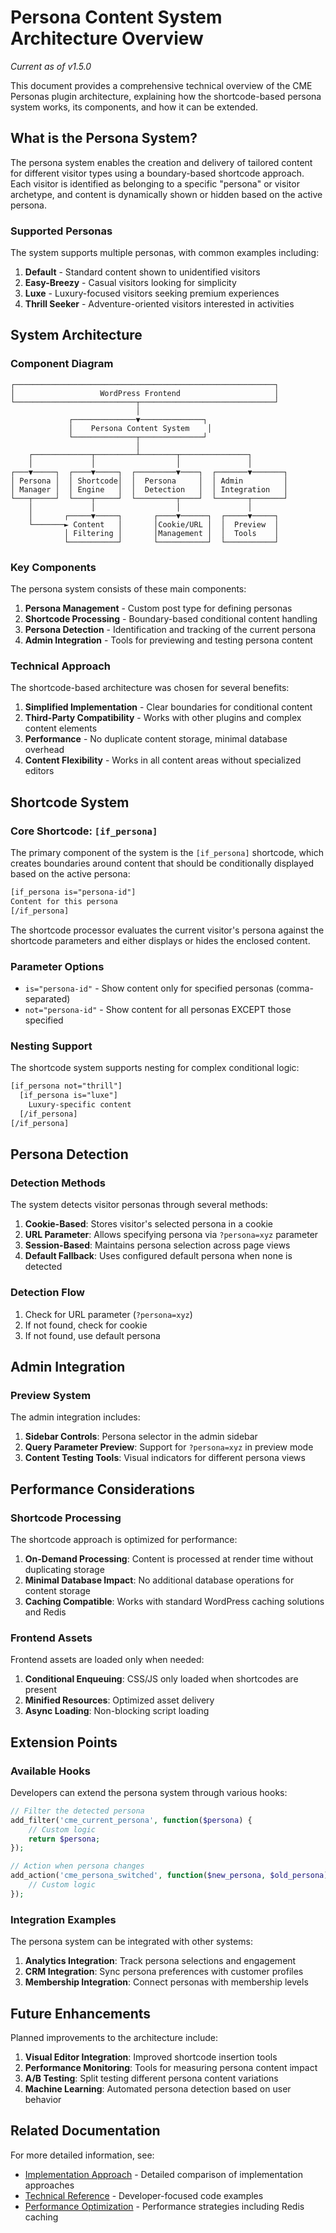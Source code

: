 # Persona Content System Architecture Overview

*Current as of v1.5.0*

This document provides a comprehensive technical overview of the CME Personas plugin architecture, explaining how the shortcode-based persona system works, its components, and how it can be extended.

## What is the Persona System?

The persona system enables the creation and delivery of tailored content for different visitor types using a boundary-based shortcode approach. Each visitor is identified as belonging to a specific "persona" or visitor archetype, and content is dynamically shown or hidden based on the active persona.

### Supported Personas

The system supports multiple personas, with common examples including:

1. **Default** - Standard content shown to unidentified visitors
2. **Easy-Breezy** - Casual visitors looking for simplicity
3. **Luxe** - Luxury-focused visitors seeking premium experiences
4. **Thrill Seeker** - Adventure-oriented visitors interested in activities

## System Architecture

### Component Diagram

```
┌──────────────────────────────────────────────────────────┐
│                   WordPress Frontend                     │
└───────────────────────────┬──────────────────────────────┘
                            │
             ┌──────────────▼──────────────┐
             │    Persona Content System    │
             └──────────────┬──────────────┘
                            │
    ┌─────────────┬─────────┴────────┬───────────────┐
    │             │                  │               │
┌───▼─────┐  ┌────▼─────┐  ┌─────────▼────┐  ┌───────▼───────┐
│ Persona │  │ Shortcode│  │  Persona     │  │ Admin         │
│ Manager │  │ Engine   │  │  Detection   │  │ Integration   │
└───┬─────┘  └────┬─────┘  └─────────┬────┘  └───────┬───────┘
    │             │                  │               │
    │       ┌─────▼─────┐       ┌────▼──────┐  ┌─────▼─────┐
    └───────► Content   │       │Cookie/URL │  │  Preview  │
            │ Filtering │       │Management │  │  Tools    │
            └───────────┘       └───────────┘  └───────────┘
```

### Key Components

The persona system consists of these main components:

1. **Persona Management** - Custom post type for defining personas
2. **Shortcode Processing** - Boundary-based conditional content handling
3. **Persona Detection** - Identification and tracking of the current persona
4. **Admin Integration** - Tools for previewing and testing persona content

### Technical Approach

The shortcode-based architecture was chosen for several benefits:

1. **Simplified Implementation** - Clear boundaries for conditional content
2. **Third-Party Compatibility** - Works with other plugins and complex content elements
3. **Performance** - No duplicate content storage, minimal database overhead
4. **Content Flexibility** - Works in all content areas without specialized editors

## Shortcode System

### Core Shortcode: `[if_persona]`

The primary component of the system is the `[if_persona]` shortcode, which creates boundaries around content that should be conditionally displayed based on the active persona:

```html
[if_persona is="persona-id"]
Content for this persona
[/if_persona]
```

The shortcode processor evaluates the current visitor's persona against the shortcode parameters and either displays or hides the enclosed content.

### Parameter Options

- `is="persona-id"` - Show content only for specified personas (comma-separated)
- `not="persona-id"` - Show content for all personas EXCEPT those specified

### Nesting Support

The shortcode system supports nesting for complex conditional logic:

```html
[if_persona not="thrill"]
  [if_persona is="luxe"]
    Luxury-specific content
  [/if_persona]
[/if_persona]
```

## Persona Detection

### Detection Methods

The system detects visitor personas through several methods:

1. **Cookie-Based**: Stores visitor's selected persona in a cookie
2. **URL Parameter**: Allows specifying persona via `?persona=xyz` parameter
3. **Session-Based**: Maintains persona selection across page views
4. **Default Fallback**: Uses configured default persona when none is detected

### Detection Flow

1. Check for URL parameter (`?persona=xyz`)
2. If not found, check for cookie
3. If not found, use default persona

## Admin Integration

### Preview System

The admin integration includes:

1. **Sidebar Controls**: Persona selector in the admin sidebar
2. **Query Parameter Preview**: Support for `?persona=xyz` in preview mode
3. **Content Testing Tools**: Visual indicators for different persona views

## Performance Considerations

### Shortcode Processing

The shortcode approach is optimized for performance:

1. **On-Demand Processing**: Content is processed at render time without duplicating storage
2. **Minimal Database Impact**: No additional database operations for content storage
3. **Caching Compatible**: Works with standard WordPress caching solutions and Redis

### Frontend Assets

Frontend assets are loaded only when needed:

1. **Conditional Enqueuing**: CSS/JS only loaded when shortcodes are present
2. **Minified Resources**: Optimized asset delivery
3. **Async Loading**: Non-blocking script loading

## Extension Points

### Available Hooks

Developers can extend the persona system through various hooks:

```php
// Filter the detected persona
add_filter('cme_current_persona', function($persona) {
    // Custom logic
    return $persona;
});

// Action when persona changes
add_action('cme_persona_switched', function($new_persona, $old_persona) {
    // Custom logic
});
```

### Integration Examples

The persona system can be integrated with other systems:

1. **Analytics Integration**: Track persona selections and engagement
2. **CRM Integration**: Sync persona preferences with customer profiles
3. **Membership Integration**: Connect personas with membership levels

## Future Enhancements

Planned improvements to the architecture include:

1. **Visual Editor Integration**: Improved shortcode insertion tools
2. **Performance Monitoring**: Tools for measuring persona content impact
3. **A/B Testing**: Split testing different persona content variations
4. **Machine Learning**: Automated persona detection based on user behavior

## Related Documentation

For more detailed information, see:

- [Implementation Approach](./02-implementation-approach.md) - Detailed comparison of implementation approaches
- [Technical Reference](./03-technical-reference.md) - Developer-focused code examples
- [Performance Optimization](./04-performance-optimization.md) - Performance strategies including Redis caching
